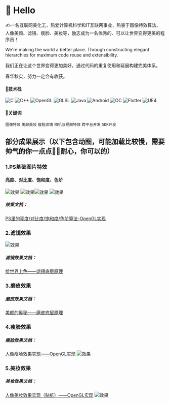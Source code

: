 # 🙋 Hello
✍️一名互联网美化工，热爱计算机科学和IT互联网事业，热衷于图像特效算法、人像美颜、滤镜、瘦脸、美妆等，励志成为一名优秀的、可以让世界变得更美的程序员！

We're making the world a better place. Through constructing elegant hierarchies for maximum code reuse and extensibility.

我们正在让这个世界变得更加美好，通过代码的重复使用和延展构建完美体系。

春华秋实，努力一定会有收获。

#### 💪技术栈

![C](https://img.shields.io/badge/c-%2300599C.svg?style=flat-square&logo=c&logoColor=white)
![C++](https://img.shields.io/badge/-C++-00599C?style=flat-square&logo=c)
![OpenGL](https://img.shields.io/badge/-OpenGL-9cf
)
![GLSL](https://img.shields.io/badge/-GLSL-yellow)
![Java](https://img.shields.io/badge/J-Java-orange)
![Android](https://img.shields.io/badge/Android-3DDC84?style=flat-square&logo=android&logoColor=white)
![OC](https://img.shields.io/badge/OC-Objective--C-blue)
![Flutter](https://img.shields.io/badge/F-Flutter-green)
![UE4](https://img.shields.io/badge/-UE4-lightgrey
)

#### 📌关键词
`图像特效` `美颜美妆` `瘦脸滤镜` `相机与视频特效` `跨平台开发` `SDK开发`




## 部分成果展示（以下包含动图，可能加载比较慢，需要帅气的你一点点🤏🏻耐心，你可以的）
### 1.PS基础图片特效
#### 亮度、对比度、饱和度、色阶
![效果](https://img-blog.csdnimg.cn/319371e8059c4b16b273b76cb8ed03f8.gif) ![效果](https://img-blog.csdnimg.cn/9d040fb73d7e4151b79c8bf79becf0dd.gif )![效果](https://img-blog.csdnimg.cn/56b8c89da53c4eb6981a10f6d6b61efc.gif) ![效果](https://img-blog.csdnimg.cn/bbf100307df043578520a19deee92b3e.gif)
##### 效果文档：
[PS里的亮度/对比度/饱和度/色阶算法-OpenGL实现](https://blog.csdn.net/q345911572/article/details/127462885)

### 2.滤镜效果
![效果](https://img-blog.csdnimg.cn/61c145ff4e344f65b0480a3d5d7f1a99.gif)
##### 滤镜效果文档：
[给世界上色——滤镜底层原理](https://blog.csdn.net/q345911572/article/details/119351319)

### 3.磨皮效果
##### 磨皮效果文档：
[美颜的奥秘——磨皮底层原理](https://blog.csdn.net/q345911572/article/details/119901671)

### 4.瘦脸效果
##### 瘦脸效果文档：
[人像瘦脸效果实现——OpenGL实现](https://blog.csdn.net/q345911572/article/details/128758125)
![效果](https://img-blog.csdnimg.cn/410856d7920141dfbe90ca34129496a5.gif)


### 5.美妆效果
##### 美妆效果文档：
[人像美妆效果实现（贴纸）——OpenGL实现](https://blog.csdn.net/q345911572/article/details/127644640)
![效果](https://img-blog.csdnimg.cn/15ce5f7d32694e87b50173bace7b0860.gif)


